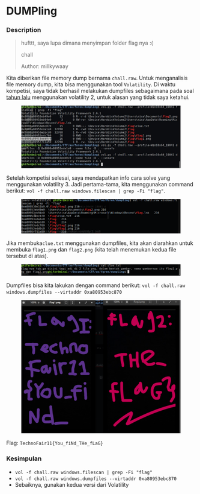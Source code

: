 # DUMPling

### Description

> hufttt, saya lupa dimana menyimpan folder flag nya :(
>
> chall
>
> Author: millkywaay

Kita diberikan file memory dump bernama `chall.raw`. Untuk menganalisis file memory dump, kita bisa menggunakan tool `Volatility`. Di waktu kompetisi, saya tidak berhasil melakukan dumpfiles sebagaimana pada soal [tahun lalu](../../2023/technofair-10/bantu-aku.md) menggunakan volatility 2, untuk alasan yang tidak saya ketahui.

<figure><img src="../../../.gitbook/assets/image.png" alt=""><figcaption></figcaption></figure>

Setelah kompetisi selesai, saya mendapatkan info cara solve yang menggunakan volatility 3. Jadi pertama-tama, kita menggunakan command berikut: `vol -f chall.raw windows.filescan | grep -Fi "flag"`.

<figure><img src="../../../.gitbook/assets/image (1).png" alt=""><figcaption></figcaption></figure>

Jika membuka`clue.txt` menggunakan dumpfiles, kita akan diarahkan untuk membuka `flag1.png` dan `flag2.png` (kita telah menemukan kedua file tersebut di atas).

<figure><img src="../../../.gitbook/assets/image (4).png" alt=""><figcaption></figcaption></figure>

Dumpfiles bisa kita lakukan dengan command berikut: `vol -f chall.raw windows.dumpfiles --virtaddr 0xa80953ebc870`

<figure><img src="../../../.gitbook/assets/image (5).png" alt=""><figcaption></figcaption></figure>

Flag: `TechnoFair11{You_fiNd_THe_fLaG}`

### Kesimpulan

* `vol -f chall.raw windows.filescan | grep -Fi "flag"`
* `vol -f chall.raw windows.dumpfiles --virtaddr 0xa80953ebc870`
* Sebaiknya, gunakan kedua versi dari Volatility
